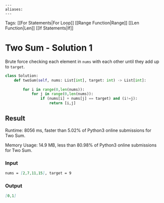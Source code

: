 ```
---
aliases:
---
```

Tags: [[For Statements|For Loop]] [[Range Function|Range]] [[Len Function|Len]] [[If Statements|If]]

# Two Sum - Solution 1
Brute force checking each element in `nums` with each other until they add up to `target`.

```python
class Solution:
    def twoSum(self, nums: List[int], target: int) -> List[int]:
        
        for i in range(0,len(nums)):            
            for j in range(0,len(nums)):
                if (nums[i] + nums[j] == target) and (i!=j):
                    return [i,j]
```

## Result
Runtime: 8056 ms, faster than 5.02% of Python3 online submissions for Two Sum.

Memory Usage: 14.9 MB, less than 80.98% of Python3 online submissions for Two Sum.

### Input
```md
nums = [2,7,11,15], target = 9
```

### Output
```md
[0,1]
```